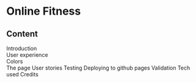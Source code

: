 # Online Fitness

## Content
Introduction\
User experience\
Colors\
The page
User stories
Testing
Deploying to github pages
Validation
Tech used
Credits
